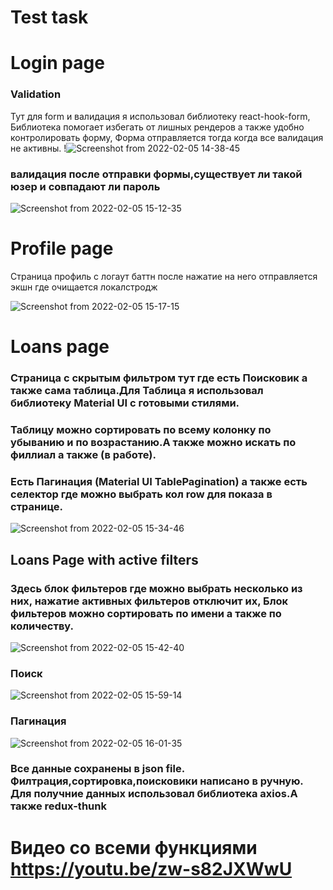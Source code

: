 # Test task
 
# Login page

### Validation
Тут для form и валидация  я использовал библиотеку react-hook-form, Библиотека помогает избегать от лишных рендеров а также удобно контролировать форму,
Форма отправляется тогда когда все валидация не активны.
!![Screenshot from 2022-02-05 14-38-45](https://user-images.githubusercontent.com/49634755/152635412-30d3fbd4-509c-4f6b-98bc-776fc19c702e.png)

### валидация после отправки формы,существует ли такой юзер и совпадают ли пароль
![Screenshot from 2022-02-05 15-12-35](https://user-images.githubusercontent.com/49634755/152635768-ec624e6c-99c2-4f00-8702-f36b214b923e.png)

# Profile page
Страница профиль с логаут баттн после нажатие на него отправляется экшн где очищается локалстродж

![Screenshot from 2022-02-05 15-17-15](https://user-images.githubusercontent.com/49634755/152635912-493eee1e-9b47-4125-b55a-a138407e59f0.png)

# Loans page
### Страница с скрытым фильтром тут где есть Поисковик а также сама таблица.Для Таблица я использовал библиотеку Material UI с готовыми стилями.
### Таблицу можно сортировать по всему колонку по убыванию и по возрастанию.А также можно искать по филлиал а также (в работе).
### Есть Пагинация (Material UI TablePagination) а также есть селектор где можно выбрать кол row для показа в странице. 

![Screenshot from 2022-02-05 15-34-46](https://user-images.githubusercontent.com/49634755/152636436-2e159901-6767-464e-8d6d-4def70575a24.png)

## Loans Page with active filters

### Здесь блок фильтеров где можно выбрать несколько из них, нажатие активных фильтеров отключит их, Блок фильтеров можно сортировать по имени а также по количеству.

![Screenshot from 2022-02-05 15-42-40](https://user-images.githubusercontent.com/49634755/152636625-1420884b-d100-4c18-ad21-645d1fe5d5c3.png)

### Поиск
![Screenshot from 2022-02-05 15-59-14](https://user-images.githubusercontent.com/49634755/152637073-394ed5da-8c80-4d64-934a-55436669bcec.png)

### Пагинация 
![Screenshot from 2022-02-05 16-01-35](https://user-images.githubusercontent.com/49634755/152637147-78160698-6f66-400e-a9b1-2340f0af3b6f.png)



### Все данные сохранены в json file. Филтрация,сортировка,поисковики написано в ручную. Для получние данных использовал библиотека axios.А также redux-thunk

# Видео со всеми функциями https://youtu.be/zw-s82JXWwU 






